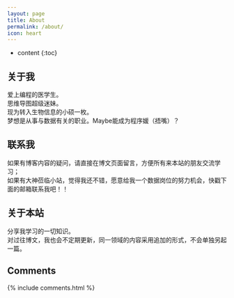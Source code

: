 ```yaml
---
layout: page
title: About
permalink: /about/
icon: heart
---
```


* content
{:toc}

## 关于我
爱上编程的医学生。<br>
思维导图超级迷妹。<br>
现为转入生物信息的小硕一枚。<br>
梦想是从事与数据有关的职业。Maybe能成为程序媛（捂嘴）？<br>

## 联系我
如果有博客内容的疑问，请直接在博文页面留言，方便所有来本站的朋友交流学习；<br>
如果有大神莅临小站，觉得我还不错，愿意给我一个数据岗位的努力机会，快戳下面的邮箱联系我吧！！<br>


## 关于本站
分享我学习的一切知识。<br>
对过往博文，我也会不定期更新，同一领域的内容采用追加的形式，不会单独另起一篇。<br>


## Comments

{% include comments.html %}

